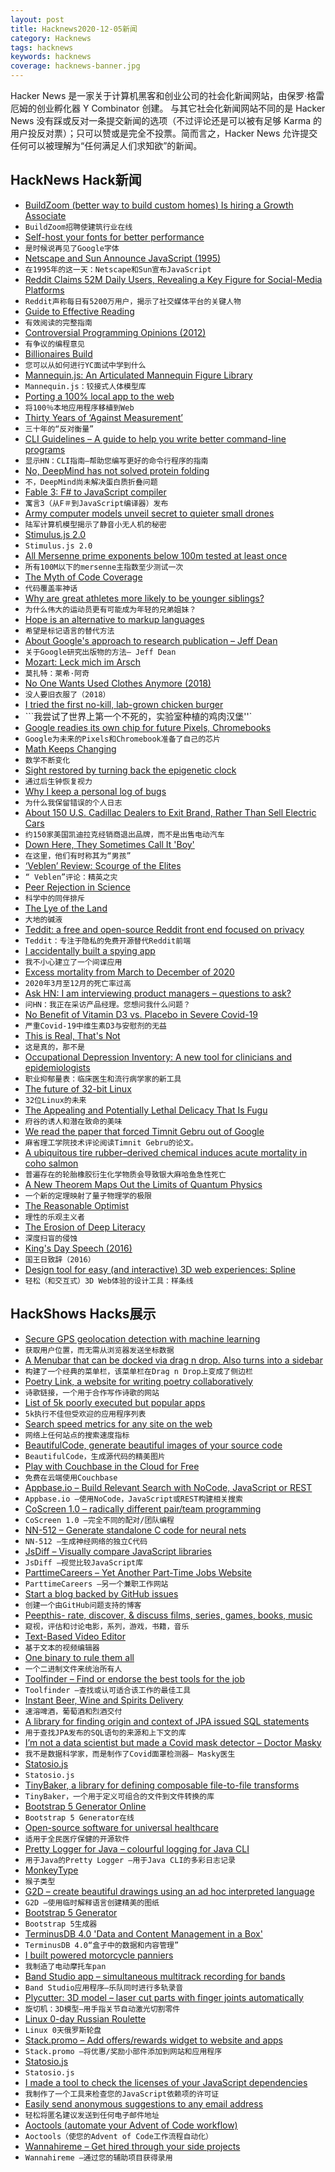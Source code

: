 ```yaml
---
layout: post
title: Hacknews2020-12-05新闻
category: Hacknews
tags: hacknews
keywords: hacknews
coverage: hacknews-banner.jpg
---
```


Hacker News 是一家关于计算机黑客和创业公司的社会化新闻网站，由保罗·格雷厄姆的创业孵化器 Y Combinator 创建。
与其它社会化新闻网站不同的是 Hacker News 没有踩或反对一条提交新闻的选项（不过评论还是可以被有足够 Karma 的用户投反对票）；只可以赞或是完全不投票。简而言之，Hacker News 允许提交任何可以被理解为“任何满足人们求知欲”的新闻。

## HackNews Hack新闻


- [BuildZoom (better way to build custom homes) Is hiring a Growth Associate](https://jobs.lever.co/buildzoom)
- `BuildZoom招聘使建筑行业在线`
- [Self-host your fonts for better performance](https://wicki.io/posts/2020-11-goodbye-google-fonts/)
- `是时候说再见了Google字体`
- [Netscape and Sun Announce JavaScript (1995)](https://web.archive.org/web/20070916144913/http://wp.netscape.com/newsref/pr/newsrelease67.html)
- `在1995年的这一天：Netscape和Sun宣布JavaScript`
- [Reddit Claims 52M Daily Users, Revealing a Key Figure for Social-Media Platforms](https://www.wsj.com/articles/reddit-claims-52-million-daily-users-revealing-a-key-figure-for-social-media-platforms-11606822200)
- `Reddit声称每日有5200万用户，揭示了社交媒体平台的关键人物`
- [Guide to Effective Reading](https://maartenvandoorn.nl/reading-guide/)
- `有效阅读的完整指南`
- [Controversial Programming Opinions (2012)](https://programmers.blogoverflow.com/2012/08/20-controversial-programming-opinions/)
- `有争议的编程意见`
- [Billionaires Build](http://paulgraham.com/ace.html)
- `您可以从如何进行YC面试中学到什么`
- [Mannequin.js: An Articulated Mannequin Figure Library](https://boytchev.github.io/mannequin.js/)
- `Mannequin.js：铰接式人体模型库`
- [Porting a 100% local app to the web](https://actualbudget.com/blog/porting-local-app-web)
- `将100％本地应用程序移植到Web`
- [Thirty Years of ‘Against Measurement’](https://physicsworld.com/a/thirty-years-of-against-measurement/)
- `三十年的“反对衡量”`
- [CLI Guidelines – A guide to help you write better command-line programs](https://clig.dev/)
- `显示HN：CLI指南–帮助您编写更好的命令行程序的指南`
- [No, DeepMind has not solved protein folding](http://occamstypewriter.org/scurry/2020/12/02/no-deepmind-has-not-solved-protein-folding/)
- `不，DeepMind尚未解决蛋白质折叠问题`
- [Fable 3: F# to JavaScript compiler](https://fable.io/blog/Announcing-Nagareyama-4.html)
- `寓言3（从F＃到JavaScript编译器）发布`
- [Army computer models unveil secret to quieter small drones](https://www.army.mil/article/241373)
- `陆军计算机模型揭示了静音小无人机的秘密`
- [Stimulus.js 2.0](https://discourse.stimulusjs.org/t/announcing-stimulus-2-0/1482)
- `Stimulus.js 2.0`
- [All Mersenne prime exponents below 100m tested at least once](https://www.mersenne.org/report_milestones/)
- `所有100M以下的mersenne主指数至少测试一次`
- [The Myth of Code Coverage](https://preslav.me/2020/12/03/the-myth-of-code-coverage/)
- `代码覆盖率神话`
- [Why are great athletes more likely to be younger siblings?](https://fivethirtyeight.com/features/why-are-great-athletes-more-likely-to-be-the-younger-siblings/)
- `为什么伟大的运动员更有可能成为年轻的兄弟姐妹？`
- [Hope is an alternative to markup languages](https://poef.github.io/hope/)
- `希望是标记语言的替代方法`
- [About Google's approach to research publication – Jeff Dean](https://docs.google.com/document/d/1f2kYWDXwhzYnq8ebVtuk9CqQqz7ScqxhSIxeYGrWjK0/preview?pru=AAABdlNwLxs*PKCOHN-Ks0PI5nFrljenMg)
- `关于Google研究出版物的方法– Jeff Dean`
- [Mozart: Leck mich im Arsch](https://en.wikipedia.org/wiki/Leck_mich_im_Arsch)
- `莫扎特：莱希·阿奇`
- [No One Wants Used Clothes Anymore (2018)](https://www.bloomberg.com/opinion/articles/2018-01-15/no-one-wants-your-used-clothes-anymore)
- `没人要旧衣服了（2018）`
- [I tried the first no-kill, lab-grown chicken burger](https://www.theguardian.com/food/2020/dec/04/no-kill-lab-grown-chicken-burger-restaurant-israel)
- ```我尝试了世界上第一个不死的，实验室种植的鸡肉汉堡''`
- [Google readies its own chip for future Pixels, Chromebooks](https://www.axios.com/scoop-google-readies-its-own-chip-for-future-pixels-chromebooks-e5f8479e-4a38-485c-a264-9ef9cf68908c.html)
- `Google为未来的Pixels和Chromebook准备了自己的芯片`
- [Math Keeps Changing](https://macwright.com/2020/02/14/math-keeps-changing.html)
- `数学不断变化`
- [Sight restored by turning back the epigenetic clock](https://www.nature.com/articles/d41586-020-03119-1)
- `通过后生钟恢复视力`
- [Why I keep a personal log of bugs](https://josemdev.com/articles/why-i-keep-a-personal-log-of-bugs/)
- `为什么我保留错误的个人日志`
- [About 150 U.S. Cadillac Dealers to Exit Brand, Rather Than Sell Electric Cars](https://www.wsj.com/articles/about-150-u-s-cadillac-dealers-to-exit-brand-rather-than-sell-electric-cars-11607111494)
- `约150家美国凯迪拉克经销商退出品牌，而不是出售电动汽车`
- [Down Here, They Sometimes Call It 'Boy'](https://www.realclearbooks.com/articles/2020/11/17/down_here_they_sometimes_call_it_boy_585675.html)
- `在这里，他们有时称其为“男孩”`
- [‘Veblen’ Review: Scourge of the Elites](https://www.wsj.com/articles/veblen-review-scourge-of-the-elites-11606504616)
- `“ Veblen”评论：精英之灾`
- [Peer Rejection in Science](https://nintil.com/discoveries-ignored)
- `科学中的同伴排斥`
- [The Lye of the Land](https://granta.com/the-lye-of-the-land/)
- `大地的碱液`
- [Teddit: a free and open-source Reddit front end focused on privacy](https://teddit.net/)
- `Teddit：专注于隐私的免费开源替代Reddit前端`
- [I accidentally built a spying app](https://withblue.ink/2020/09/24/that-time-i-accidentally-built-a-spying-app.html)
- `我不小心建立了一个间谍应用`
- [Excess mortality from March to December of 2020](https://ourworldindata.org/excess-mortality-covid)
- `2020年3月至12月的死亡率过高`
- [Ask HN: I am interviewing product managers – questions to ask?](item?id=25288133)
- `问HN：我正在采访产品经理。您想问我什么问题？`
- [No Benefit of Vitamin D3 vs. Placebo in Severe Covid-19](https://www.medrxiv.org/content/10.1101/2020.11.16.20232397v1)
- `严重Covid-19中维生素D3与安慰剂的无益`
- [This is Real, That's Not](https://streetlifesolutions.blogspot.com/2020/12/this-is-real-thats-not.html)
- `这是真的，那不是`
- [Occupational Depression Inventory: A new tool for clinicians and epidemiologists](https://www.sciencedirect.com/science/article/pii/S0022399920308114)
- `职业抑郁量表：临床医生和流行病学家的新工具`
- [The future of 32-bit Linux](https://lwn.net/SubscriberLink/838807/9b293f03c03ef0c5/)
- `32位Linux的未来`
- [The Appealing and Potentially Lethal Delicacy That Is Fugu](https://www.nytimes.com/2020/12/04/t-magazine/fugu-blowfish-deadly-food.html)
- `府谷的诱人和潜在致命的美味`
- [We read the paper that forced Timnit Gebru out of Google](https://www.technologyreview.com/2020/12/04/1013294/google-ai-ethics-research-paper-forced-out-timnit-gebru)
- `麻省理工学院技术评论阅读Timnit Gebru的论文。`
- [A ubiquitous tire rubber–derived chemical induces acute mortality in coho salmon](https://science.sciencemag.org/content/early/2020/12/02/science.abd6951)
- `普遍存在的轮胎橡胶衍生化学物质会导致银大麻哈鱼急性死亡`
- [A New Theorem Maps Out the Limits of Quantum Physics](https://www.quantamagazine.org/a-new-theorem-maps-out-the-limits-of-quantum-physics-20201203/)
- `一个新的定理映射了量子物理学的极限`
- [The Reasonable Optimist](https://www.collaborativefund.com/blog/the-reasonable-optimist/)
- `理性的乐观主义者`
- [The Erosion of Deep Literacy](https://www.nationalaffairs.com/publications/detail/the-erosion-of-deep-literacy)
- `深度扫盲的侵蚀`
- [King's Day Speech (2016)](https://neopythonic.blogspot.com/2016/04/kings-day-speech.html)
- `国王日致辞（2016）`
- [Design tool for easy (and interactive) 3D web experiences: Spline](https://spline.design/)
- `轻松（和交互式）3D Web体验的设计工具：样条线`


## HackShows Hacks展示

- [ Secure GPS geolocation detection with machine learning](https://www.pointng.io)
- `获取用户位置，而无需从浏览器发送坐标数据`
- [ A Menubar that can be docked via drag n drop. Also turns into a sidebar](https://github.com/prabhuignoto/vue-dock-menu)
- `构建了一个经典的菜单栏，该菜单栏在Drag n Drop上变成了侧边栏`
- [ Poetry Link, a website for writing poetry collaboratively](https://www.poetry-link.com/about)
- `诗歌链接，一个用于合作写作诗歌的网站`
- [ List of 5k poorly executed but popular apps](https://gumroad.com/l/validatedideas)
- `5k执行不佳但受欢迎的应用程序列表`
- [ Search speed metrics for any site on the web](https://treo.sh/sitespeed)
- `网络上任何站点的搜索速度指标`
- [ BeautifulCode, generate beautiful images of your source code](https://www.beautifulcodes.in/)
- `BeautifulCode，生成源代码的精美图片`
- [ Play with Couchbase in the Cloud for Free](https://blog.couchbase.com/play-with-couchbase-in-the-cloud-for-free/)
- `免费在云端使用Couchbase`
- [ Appbase.io – Build Relevant Search with NoCode, JavaScript or REST](https://www.appbase.io/)
- `Appbase.io –使用NoCode，JavaScript或REST构建相关搜索`
- [ CoScreen 1.0 – radically different pair/team programming](https://blog.coscreen.co/launch-of-coscreen-1-0-for-macos-private-alpha-for-windows/)
- `CoScreen 1.0 –完全不同的配对/团队编程`
- [ NN-512 – Generate standalone C code for neural nets](https://NN-512.com)
- `NN-512 –生成神经网络的独立C代码`
- [ JsDiff – Visually compare JavaScript libraries](https://jsdiff.dev)
- `JsDiff –视觉比较JavaScript库`
- [ ParttimeCareers – Yet Another Part-Time Jobs Website](https://parttime.careers)
- `ParttimeCareers –另一个兼职工作网站`
- [ Start a blog backed by GitHub issues](https://essay.dev/)
- `创建一个由GitHub问题支持的博客`
- [ Peepthis- rate, discover, & discuss films, series, games, books, music](https://www.peepthis.app)
- `窥视，评估和讨论电影，系列，游戏，书籍，音乐`
- [ Text-Based Video Editor](https://typestudio.co)
- `基于文本的视频编辑器`
- [ One binary to rule them all](https://github.com/devops-works/binenv)
- `一个二进制文件来统治所有人`
- [ Toolfinder – Find or endorse the best tools for the job](https://www.subtask.co/toolfinder)
- `Toolfinder –查找或认可适合该工作的最佳工具`
- [ Instant Beer, Wine and Spirits Delivery](item?id=25291882)
- `速溶啤酒，葡萄酒和烈酒交付`
- [ A library for finding origin and context of JPA issued SQL statements](https://github.com/adgadev/jplusone)
- `用于查找JPA发布的SQL语句的来源和上下文的库`
- [ I’m not a data scientist but made a Covid mask detector – Doctor Masky](https://doctormasky.com)
- `我不是数据科学家，而是制作了Covid面罩检测器– Masky医生`
- [ Statosio.js](https://d3.statosio.com)
- `Statosio.js`
- [ TinyBaker, a library for defining composable file-to-file transforms](https://github.com/evinism/tinybaker)
- `TinyBaker，一个用于定义可组合的文件到文件转换的库`
- [ Bootstrap 5 Generator Online](https://generator.ws)
- `Bootstrap 5 Generator在线`
- [ Open-source software for universal healthcare](https://meso.health/)
- `适用于全民医疗保健的开源软件`
- [ Pretty Logger for Java – colourful logging for Java CLI](https://github.com/ludovicianul/pl4j)
- `用于Java的Pretty Logger –用于Java CLI的多彩日志记录`
- [ MonkeyType](https://monkeytype.com/)
- `猴子类型`
- [ G2D – create beautiful drawings using an ad hoc interpreted language](https://github.com/lucasepe/g2d)
- `G2D –使用临时解释语言创建精美的图纸`
- [ Bootstrap 5 Generator](https://www.reddit.com/r/bootstrap/comments/k5sen7/bootstrap_5_generator_online/)
- `Bootstrap 5生成器`
- [ TerminusDB 4.0 'Data and Content Management in a Box'](https://terminusdb.com/blog/2020/12/03/terminusdb-4-0-the-stars-end-release/)
- `TerminusDB 4.0“盒子中的数据和内容管理”`
- [ I built powered motorcycle panniers](https://nicolasbouliane.com/projects/powered-panniers)
- `我制造了电动摩托车pan`
- [ Band Studio app – simultaneous multitrack recording for bands](https://bandstudio.app)
- `Band Studio应用程序–乐队同时进行多轨录音`
- [ Plycutter: 3D model – laser cut parts with finger joints automatically](https://github.com/tjltjl/plycutter)
- `旋切机：3D模型–用手指关节自动激光切割零件`
- [ Linux 0-day Russian Roulette](https://github.com/thebabush/linux-russian-roulette)
- `Linux 0天俄罗斯轮盘`
- [ Stack.promo – Add offers/rewards widget to website and apps](https://stack.promo/promotion-widget.html?ref=yc)
- `Stack.promo –将优惠/奖励小部件添加到网站和应用程序`
- [ Statosio.js](https://github.com/a6b8/statosio.js)
- `Statosio.js`
- [ I made a tool to check the licenses of your JavaScript dependencies](https://github.com/franciscop/check-licenses)
- `我制作了一个工具来检查您的JavaScript依赖项的许可证`
- [ Easily send anonymous suggestions to any email address](https://feedfeedback.com/write_anon)
- `轻松将匿名建议发送到任何电子邮件地址`
- [ Aoctools (automate your Advent of Code workflow)](https://github.com/klittlepage/aoctools)
- `Aoctools（使您的Advent of Code工作流程自动化）`
- [ Wannahireme – Get hired through your side projects](https://wannahireme.com)
- `Wannahireme –通过您的辅助项目获得录用`

